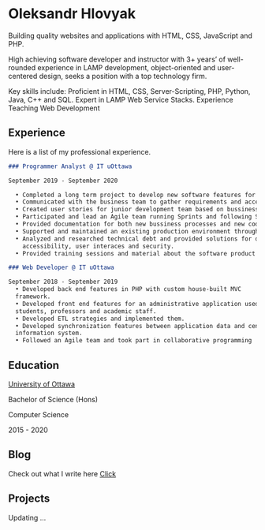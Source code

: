 # Oleksandr Hlovyak

Building quality websites and applications with HTML, CSS, JavaScript and PHP.

High achieving software developer and instructor with 3+ years’ of well-rounded experience in LAMP development, object-oriented and user-centered design, seeks a position with a top technology firm.

Key skills include: Proficient in HTML, CSS, Server-Scripting, PHP, Python, Java, C++ and SQL. Expert in LAMP Web Service Stacks. Experience Teaching Web Development

## Experience
Here is a list of my professional experience.

```markdown
### Programmer Analyst @ IT uOttawa

September 2019 - September 2020

  • Completed a long term project to develop new software features for an existing web product on a strict deadline. 
  • Communicated with the business team to gather requirements and acceptance criteria. 
  • Created user stories for junior development team based on bussiness needs.
  • Participated and lead an Agile team running Sprints and following Scrum methodology.
  • Provided documentation for both new bussiness processes and new code architecture.
  • Supported and maintained an existing production environment through ticket resolving.
  • Analyzed and researched technical debt and provided solutions for data normalization, 
    accessibility, user interaces and security.
  • Provided training sessions and material about the software product to new team members.
```

```markdown
### Web Developer @ IT uOttawa

September 2018 - September 2019
  • Developed back end features in PHP with custom house-built MVC
  framework.
  • Developed front end features for an administrative application used by
  students, professors and academic staff.
  • Developed ETL strategies and implemented them.
  • Developed synchronization features between application data and central
  information system.
  • Followed an Agile team and took part in collaborative programming
```


## Education

[University of Ottawa](https://www.uottawa.ca/en)

Bachelor of Science (Hons)

Computer Science

2015 - 2020

## Blog

Check out what I write here [Click](https://deesims.github.io/blog)

## Projects

Updating ...
